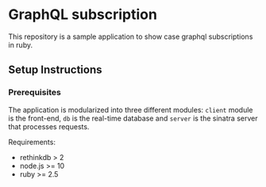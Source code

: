 # GraphQL subscription
This repository is a sample application to show case graphql subscriptions in ruby. 

## Setup Instructions
### Prerequisites
The application is modularized into three different modules: `client` module is the front-end, `db` is the real-time database and `server` is the sinatra server that processes requests.

Requirements:
* rethinkdb > 2
* node.js >= 10
* ruby >= 2.5